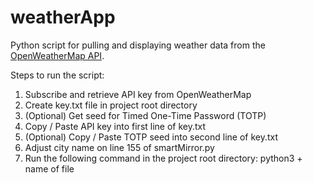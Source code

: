 # weatherApp
Python script for pulling and displaying weather data from the [OpenWeatherMap API](https://openweathermap.org/).

Steps to run the script:
  1. Subscribe and retrieve API key from OpenWeatherMap
  1. Create key.txt file in project root directory
  1. (Optional) Get seed for Timed One-Time Password (TOTP)
  1. Copy / Paste API key into first line of key.txt
  1. (Optional) Copy / Paste TOTP seed into second line of key.txt
  1. Adjust city name on line 155 of smartMirror.py
  1. Run the following command in the project root directory: python3 + name of file
